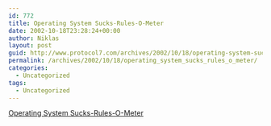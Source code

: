 ```yaml
---
id: 772
title: Operating System Sucks-Rules-O-Meter
date: 2002-10-18T23:28:24+00:00
author: Niklas
layout: post
guid: http://www.protocol7.com/archives/2002/10/18/operating-system-sucks-rules-o-meter/
permalink: /archives/2002/10/18/operating_system_sucks_rules_o_meter/
categories:
  - Uncategorized
tags:
  - Uncategorized
---
```

<div class='microid-35050449adeb8f0a5feddb51b02844b070b7172e'>
  <p>
    <a href="http://srom.zgp.org/">Operating System Sucks-Rules-O-Meter</a>
  </p>
</div>